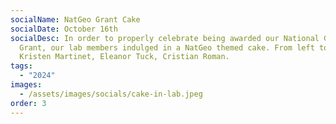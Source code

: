 ```yaml
---
socialName: NatGeo Grant Cake
socialDate: October 16th
socialDesc: In order to properly celebrate being awarded our National Geographic
  Grant, our lab members indulged in a NatGeo themed cake. From left to right,
  Kristen Martinet, Eleanor Tuck, Cristian Roman.
tags:
  - "2024"
images:
  - /assets/images/socials/cake-in-lab.jpeg
order: 3
---
```

